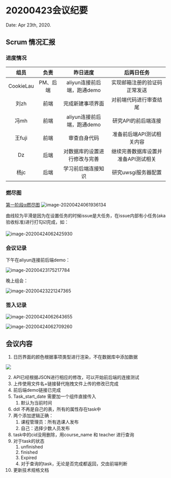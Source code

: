 

# 20200423会议纪要  

Date: Apr 23th, 2020.

## Scrum 情况汇报

### 进度情况  

|   组员    |   负责   |           昨日进度           |             后两日任务              |
| :-------: | :------: | :--------------------------: | :---------------------------------: |
| CookieLau | PM、后端 |  aliyun连接前后端，跑通demo  |    实现邮箱注册的验证码正常发送     |
|   刘zh    |   前端   |       完成新建事项界面       |       对前端代码进行审查结尾        |
|   冯mh    |   前端   |  aliyun连接前后端，跑通demo  |         研究API的前后端连接         |
|  王fuji   |   前端   |         审查自身代码         |      准备前后端API测试相关内容      |
|    Dz     |   后端   | 对数据库的设置进行修改与完善 | 继续完善数据库设置并准备API测试相关 |
|   杨jc    |   后端   |      学习前后端连接知识      |         研究uwsgi服务器配置         |

### 燃尽图

[第一阶段α燃尽图](http://radekstepan.com/burnchart/#!/SE-UltraSoft/docs/1) 
![image-20200424061936134](https://tva1.sinaimg.cn/large/007S8ZIlgy1ge4g6r6fr6j31ag0lumzl.jpg)

曲线较为平滑是因为在设置任务的时候issue是大任务，在issue内部有小任务(aka 验收标准)进行打勾☑️完成，如：

![image-20200424062425930](https://tva1.sinaimg.cn/large/007S8ZIlgy1ge4gbsbdh5j311m0e2n07.jpg)


### 会议记录  

下午在aliyun连接前后端demo：

![image-20200423175217784](https://tva1.sinaimg.cn/large/007S8ZIlly1ge3ul8t2nvj31a00u0dla.jpg)

晚上组会：

![image-20200423221247365](https://tva1.sinaimg.cn/large/007S8ZIlgy1ge424nxxbej31c00u04qr.jpg)


### 签入记录

![image-20200424062643655](https://tva1.sinaimg.cn/large/007S8ZIlgy1ge4ge5uyz1j31wi0aqq4f.jpg)

![image-20200424062709260](https://tva1.sinaimg.cn/large/007S8ZIlgy1ge4gelnrt9j31wi0aqq4f.jpg)

## 会议内容

1. 日历界面的颜色根据事项类型进行渲染，不在数据库中添加数据

![](https://tva1.sinaimg.cn/large/007S8ZIlgy1ge425ka253j313n0u0tgz.jpg)

2. API已经根据JSON进行相应的修改，可以开始前后端的连接测试
3. 上传使用文件名+链接替代拖拽文件上传的修改已完成
4. 前后端demo链接已完成
5. Task_start_date 需要加一个组件直接传入
    1. 默认为当前时间
6. ddl 不再是自己的表，所有的属性存在task中
7. 两个添加逻辑正确：
    1. 课程管理员：所有选课人发布
    2. 自己：选择少数人员发布
8. task中的cid没用删除，用course_name 和 teacher 进行查询
9. 对于task的状态
    1. unfinished
    2. finished
    3. Expired
    4. 对于查询的task，无论是否完成都返回，交由前端判断
10. 更新技术规格文档

